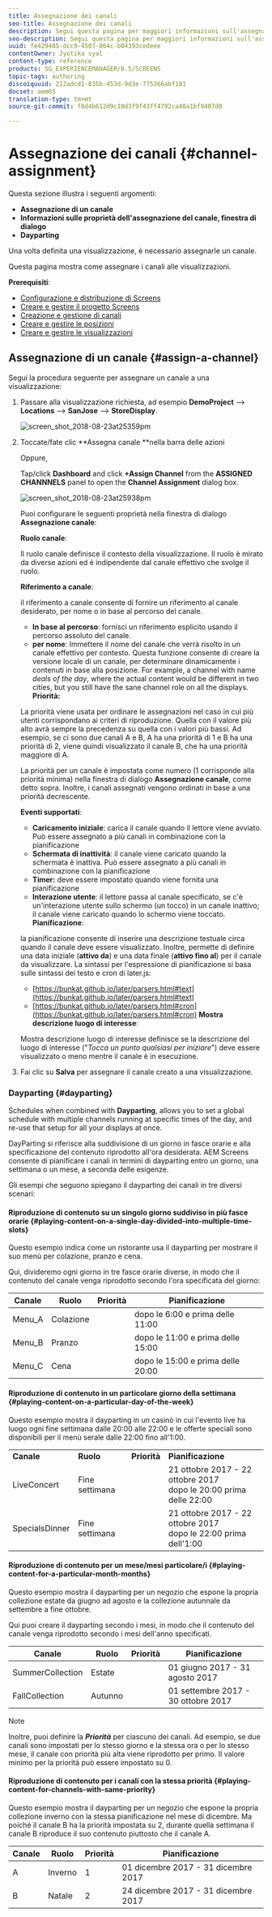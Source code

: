 ```yaml
---
title: Assegnazione dei canali
seo-title: Assegnazione dei canali
description: Segui questa pagina per maggiori informazioni sull'assegnazione dei canali e il dayparting.
seo-description: Segui questa pagina per maggiori informazioni sull'assegnazione dei canali e il dayparting.
uuid: fe429485-dcc9-4507-864c-b04393cedeee
contentOwner: Jyotika syal
content-type: reference
products: SG_EXPERIENCEMANAGER/6.5/SCREENS
topic-tags: authoring
discoiquuid: 212adcd1-835b-453d-9d3e-775366abf181
docset: aem65
translation-type: tm+mt
source-git-commit: f8d4b612d9c10d3f9f43ff4792ca48a1bf9407d0

---
```



# Assegnazione dei canali {#channel-assignment}

Questa sezione illustra i seguenti argomenti:

* **Assegnazione di un canale**
* **Informazioni sulle proprietà dell&#39;assegnazione del canale, finestra di dialogo**
* **Dayparting**

Una volta definita una visualizzazione, è necessario assegnarle un canale.

Questa pagina mostra come assegnare i canali alle visualizzazioni.

**Prerequisiti**:

* [Configurazione e distribuzione di Screens](configuring-screens-introduction.md)
* [Creare e gestire il progetto Screens](creating-a-screens-project.md)
* [Creazione e gestione di canali](managing-channels.md)
* [Creare e gestire le posizioni](managing-locations.md)
* [Creare e gestire le visualizzazioni](managing-displays.md)

## Assegnazione di un canale {#assign-a-channel}

Segui la procedura seguente per assegnare un canale a una visualizzazione:

1. Passare alla visualizzazione richiesta, ad esempio **DemoProject** —> **Locations** —> **SanJose** —> **StoreDisplay**.

   ![screen_shot_2018-08-23at25359pm](assets/screen_shot_2018-08-23at25359pm.png)

1. Toccate/fate clic **Assegna canale **nella barra delle azioni

   Oppure,

   Tap/click **Dashboard** and click **+Assign Channel** from the **ASSIGNED CHANNNELS** panel to open the **Channel Assignment** dialog box.

   ![screen_shot_2018-08-23at25938pm](assets/screen_shot_2018-08-23at25938pm.png)

   Puoi configurare le seguenti proprietà nella finestra di dialogo **Assegnazione canale**:

   **Ruolo canale**:

   Il ruolo canale definisce il contesto della visualizzazione. Il ruolo è mirato da diverse azioni ed è indipendente dal canale effettivo che svolge il ruolo.

   **Riferimento a canale**:

   il riferimento a canale consente di fornire un riferimento al canale desiderato, per nome o in base al percorso del canale.

   * **In base al percorso**: fornisci un riferimento esplicito usando il percorso assoluto del canale.
   * **per nome**: Immettere il nome del canale che verrà risolto in un canale effettivo per contesto. Questa funzione consente di creare la versione locale di un canale, per determinare dinamicamente i contenuti in base alla posizione. For example, a channel with name *deals of the day*, where the actual content would be different in two cities, but you still have the sane channel role on all the displays.
   **Priorità:**

   La priorità viene usata per ordinare le assegnazioni nel caso in cui più utenti corrispondano ai criteri di riproduzione. Quella con il valore più alto avrà sempre la precedenza su quella con i valori più bassi. Ad esempio, se ci sono due canali A e B, A ha una priorità di 1 e B ha una priorità di 2, viene quindi visualizzato il canale B, che ha una priorità maggiore di A.

   La priorità per un canale è impostata come numero (1 corrisponde alla priorità minima) nella finestra di dialogo **Assegnazione canale**, come detto sopra. Inoltre, i canali assegnati vengono ordinati in base a una priorità decrescente.

   **Eventi supportati**:

   * **Caricamento iniziale**: carica il canale quando il lettore viene avviato. Può essere assegnato a più canali in combinazione con la pianificazione
   * **Schermata di inattività**: il canale viene caricato quando la schermata è inattiva. Può essere assegnato a più canali in combinazione con la pianificazione
   * **Timer:** deve essere impostato quando viene fornita una pianificazione
   * **Interazione utente**: il lettore passa al canale specificato, se c&#39;è un&#39;interazione utente sullo schermo (un tocco) in un canale inattivo; il canale viene caricato quando lo schermo viene toccato.
   **Pianificazione**:

   la pianificazione consente di inserire una descrizione testuale circa quando il canale deve essere visualizzato. Inoltre, permette di definire una data iniziale (**attivo da**) e una data finale (**attivo fino al**) per il canale da visualizzare. La sintassi per l&#39;espressione di pianificazione si basa sulle sintassi dei testo e cron di later.js:

   * [https://bunkat.github.io/later/parsers.html#text](https://bunkat.github.io/later/parsers.html#text) 
   * [https://bunkat.github.io/later/parsers.html#cron](https://bunkat.github.io/later/parsers.html#cron) 
   **Mostra descrizione luogo di interesse**:

   Mostra descrizione luogo di interesse definisce se la descrizione del luogo di interesse (&quot;*Tocca un punto qualsiasi per iniziare*&quot;) deve essere visualizzato o meno mentre il canale è in esecuzione.

1. Fai clic su **Salva** per assegnare il canale creato a una visualizzazione.

### Dayparting {#dayparting}

Schedules when combined with **Dayparting**, allows you to set a global schedule with multiple channels running at specific times of the day, and re-use that setup for all your displays at once.

DayParting si riferisce alla suddivisione di un giorno in fasce orarie e alla specificazione del contenuto riprodotto all&#39;ora desiderata. AEM Screens consente di pianificare i canali in termini di dayparting entro un giorno, una settimana o un mese, a seconda delle esigenze.

Gli esempi che seguono spiegano il dayparting dei canali in tre diversi scenari:

#### Riproduzione di contenuto su un singolo giorno suddiviso in più fasce orarie {#playing-content-on-a-single-day-divided-into-multiple-time-slots}

Questo esempio indica come un ristorante usa il dayparting per mostrare il suo menù per colazione, pranzo e cena.

Qui, divideremo ogni giorno in tre fasce orarie diverse, in modo che il contenuto del canale venga riprodotto secondo l&#39;ora specificata del giorno:

| **Canale** | **Ruolo** | **Priorità** | **Pianificazione** |
|---|---|---|---|
| Menu_A | Colazione |  | dopo le 6:00 e prima delle 11:00 |
| Menu_B | Pranzo |  | dopo le 11:00 e prima delle 15:00 |
| Menu_C | Cena |  | dopo le 15:00 e prima delle 20:00 |

#### Riproduzione di contenuto in un particolare giorno della settimana {#playing-content-on-a-particular-day-of-the-week}

Questo esempio mostra il dayparting in un casinò in cui l&#39;evento live ha luogo ogni fine settimana dalle 20:00 alle 22:00 e le offerte speciali sono disponibili per il menù serale dalle 22:00 fino all&#39;1:00.

<table>
 <tbody>
  <tr>
   <td><strong>Canale</strong></td>
   <td><strong>Ruolo</strong></td>
   <td><strong>Priorità</strong></td>
   <td><strong>Pianificazione</strong></td>
  </tr>
  <tr>
   <td>LiveConcert</td>
   <td>Fine settimana</td>
   <td> </td>
   <td>21 ottobre 2017 - 22 ottobre 2017 <br /> dopo le 20:00 prima delle 22:00</td>
  </tr>
  <tr>
   <td>SpecialsDinner</td>
   <td>Fine settimana</td>
   <td> </td>
   <td>21 ottobre 2017 - 22 ottobre 2017 <br /> dopo le 22:00 prima dell'1:00</td>
  </tr>
 </tbody>
</table>

#### Riproduzione di contenuto per un mese/mesi particolare/i {#playing-content-for-a-particular-month-months}

Questo esempio mostra il dayparting per un negozio che espone la propria collezione estate da giugno ad agosto e la collezione autunnale da settembre a fine ottobre.

Qui puoi creare il dayparting secondo i mesi, in modo che il contenuto del canale venga riprodotto secondo i mesi dell&#39;anno specificati.

| **Canale** | **Ruolo** | **Priorità** | **Pianificazione** |
|---|---|---|---|
| SummerCollection | Estate |  | 01 giugno 2017 - 31 agosto 2017 |
| FallCollection | Autunno |  | 01 settembre 2017 - 30 ottobre 2017 |

>[!NOTE]
>
>Inoltre, puoi definire la ***Priorità*** per ciascuno dei canali. Ad esempio, se due canali sono impostati per lo stesso giorno e la stessa ora o per lo stesso mese, il canale con priorità più alta viene riprodotto per primo. Il valore minimo per la priorità può essere impostato su 0.

#### Riproduzione di contenuto per i canali con la stessa priorità {#playing-content-for-channels-with-same-priority}

Questo esempio mostra il dayparting per un negozio che espone la propria collezione inverno con la stessa pianificazione nel mese di dicembre. Ma poiché il canale B ha la priorità impostata su 2, durante quella settimana il canale B riproduce il suo contenuto piuttosto che il canale A.

| **Canale** | **Ruolo** | **Priorità** | **Pianificazione** |
|---|---|---|---|
| A | Inverno | 1 | 01 dicembre 2017 - 31 dicembre 2017 |
| B | Natale | 2 | 24 dicembre 2017 - 31 dicembre 2017 |

